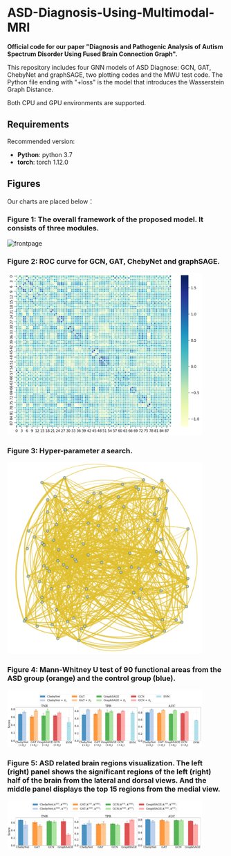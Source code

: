 # ASD-Diagnosis-Using-Multimodal-MRI

**Official code for our paper "Diagnosis and Pathogenic Analysis of Autism Spectrum Disorder Using Fused Brain Connection Graph".**

This repository includes four GNN models of ASD Diagnose: GCN, GAT, ChebyNet and graphSAGE, two plotting codes and the MWU test code. The Python file ending with "+loss" is the model that introduces the Wasserstein Graph Distance.

Both CPU and GPU environments are supported.

## Requirements

Recommended version:

* **Python**: python 3.7 
* **torch**: torch 1.12.0

## Figures

Our charts are placed below：
### Figure 1: The overall framework of the proposed model. It consists of three modules.
<img src="./figures/framework.png" alt="frontpage" width="750"/>


### Figure 2: ROC curve for GCN, GAT, ChebyNet and graphSAGE.

<img src="./figures/fmri.png" alt="frontpage" width="450"/>

### Figure 3: Hyper-parameter 𝑎 search.
<img src="./figures/dti.png" alt="frontpage" width="450"/>

### Figure 4: Mann-Whitney U test of 90 functional areas from the ASD group (orange) and the control group (blue).
<img src="./figures/bar_plot_1.pdf" alt="frontpage" width="450"/>


### Figure 5: ASD related brain regions visualization. The left (right) panel shows the significant regions of the left (right) half of the brain from the lateral and dorsal views. And the middle panel displays the top 15 regions from the medial view.
<img src="./figures/bar_plot_2.pdf" alt="frontpage" width="450"/>










